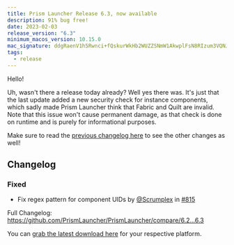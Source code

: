 ```yaml
---
title: Prism Launcher Release 6.3, now available
description: 91% bug free!
date: 2023-02-03
release_version: "6.3"
minimum_macos_version: 10.15.0
mac_signature: ddgRaenV1h5Rwnci+fQskurWkHb2WUZZSNmW1AkwplFsN8RIzum3VQNJ5xHS08WBd2m6EWTjlVRsERU65YAtCg==
tags:
  - release
---
```


Hello!

Uh, wasn't there a release today already? Well yes there was. It's just that the last update added a new security check for instance components, which sadly made Prism Launcher think that Fabric and Quilt are invalid.
Note that this issue won't cause permanent damage, as that check is done on runtime and is purely for informational purposes.

Make sure to read the [previous changelog here](https://prismlauncher.org/news/release-6.2/) to see the other changes as well!

## Changelog

### Fixed

- Fix regex pattern for component UIDs by [@Scrumplex](https://github.com/Scrumplex) in [#815](https://github.com/PrismLauncher/PrismLauncher/pull/815)

Full Changelog: <https://github.com/PrismLauncher/PrismLauncher/compare/6.2...6.3>

You can [grab the latest download here](https://prismlauncher.org/download/) for your respective platform.
